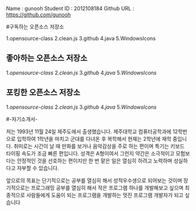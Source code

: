 Name : gunooh
Student ID : 2012108184
Github URL : https://github.com/gunooh

#구독하는 오픈소스 저장소

1.opensource-class
2.clean.js
3.github
4.java
5.WindowsIcons

## **좋아하는 오픈소스 저장소**

1._opensource-class_
2._clean.js_
3._github_
4._java_
5._WindowsIcons_

## **포킹한 오픈소스 저장소**

1._opensource-class_
2._clean.js_
3._github_
4._java_
5._WindowsIcons_


#-자기소개서-

저는 1993년 11월 24일 제주도에서 출생했습니다. 
제주대학교 컴퓨터공학과에 12학번으로 입학하여 1학년을 마치고 군대를 다녀온 후 복학해서 현재는 2학년에 재학 중입니다.
취미로는 시간이 날 때 만화를 보거나 음악감상을 주로 하는 편이며 특기는 키보드 타이핑 속도가 조금 빠른 편입니다.
성격은 A형이여서 그런지 약간은 소극적이고 모험보다는 안정적인 것을 선호하는 편이지만 한 번 맡은 일은 열심히 하려고 노력하며
성실하다고 자부할 수 있습니다.

앞으로의 목표는 단기적으로는 공부를 열심히 해서 성적우수생으로 되어보는 것이며 장기적으로는 프로그래밍 공부를 열심히 해서 작은
프로그램 하나를 개발해보고 싶으며 최종적으로 사람들에게 도움이 되는 프로그램을 개발하는 멋진 프로그램 개발자가 되고 싶습니다
